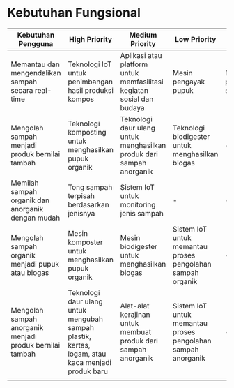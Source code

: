 # Kebutuhan Fungsional

| Kebutuhan Pengguna                                       | High Priority                                                                                    | Medium Priority                                                       | Low Priority                                                 | Non Priority          |
| -------------------------------------------------------- | ------------------------------------------------------------------------------------------------ | --------------------------------------------------------------------- | ------------------------------------------------------------ | --------------------- |
| Memantau dan mengendalikan sampah secara real-time       | Teknologi IoT untuk penimbangan hasil produksi kompos                                            | Aplikasi atau platform untuk memfasilitasi kegiatan sosial dan budaya | Mesin pengayak pupuk                                         | Mesin pencacah sampah |
| Mengolah sampah menjadi produk bernilai tambah           | Teknologi komposting untuk menghasilkan pupuk organik                                            | Teknologi daur ulang untuk menghasilkan produk dari sampah anorganik  | Teknologi biodigester untuk menghasilkan biogas              | -                     |
| Memilah sampah organik dan anorganik dengan mudah        | Tong sampah terpisah berdasarkan jenisnya                                                        | Sistem IoT untuk monitoring jenis sampah                              | -                                                            | -                     |
| Mengolah sampah organik menjadi pupuk atau biogas        | Mesin komposter untuk menghasilkan pupuk organik                                                 | Mesin biodigester untuk menghasilkan biogas                           | Sistem IoT untuk memantau proses pengolahan sampah organik   | -                     |
| Mengolah sampah anorganik menjadi produk bernilai tambah | Teknologi daur ulang untuk mengubah sampah plastik, kertas, logam, atau kaca menjadi produk baru | Alat-alat kerajinan untuk membuat produk dari sampah anorganik        | Sistem IoT untuk memantau proses pengolahan sampah anorganik | -                     |
|                                                          |                                                                                                  |                                                                       |                                                              |                       |
